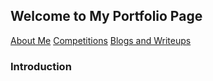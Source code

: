 ## Welcome to My Portfolio Page
[About Me](about-me.md)
[Competitions](competitions.md)
[Blogs and Writeups](blogs.md)

### Introduction
